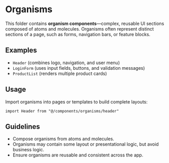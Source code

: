 # Organisms

This folder contains **organism components**—complex, reusable UI sections composed of atoms and molecules. Organisms often represent distinct sections of a page, such as forms, navigation bars, or feature blocks.

## Examples

- `Header` (combines logo, navigation, and user menu)
- `LoginForm` (uses input fields, buttons, and validation messages)
- `ProductList` (renders multiple product cards)

## Usage

Import organisms into pages or templates to build complete layouts:

```tsx
import Header from "@/components/organisms/header"
```

## Guidelines

- Compose organisms from atoms and molecules.
- Organisms may contain some layout or presentational logic, but avoid business logic.
- Ensure organisms are reusable and consistent across the app.